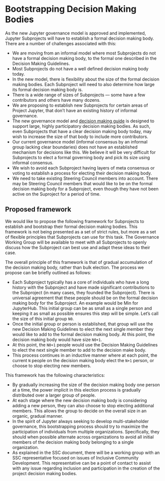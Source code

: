 # Bootstrapping Decision Making Bodies

As the new Jupyter governance model is approved and implemented, Jupyter Subprojects will have to establish a formal decision making body. There are a number of challenges associated with this:

- We are moving from an informal model where most Subprojects do not have a formal decision making body, to the formal one described in the Decision Making Guidelines.
- Most Subprojects do not have a well defined decision making body today.
- In the new model, there is flexibility about the size of the formal decision making bodies. Each Subproject will need to also determine how large its formal decision making body is.
- There is a wide range of sizes of Subprojects &mdash; some have a few contributors and others have many dozens.
- We are proposing to establish new Subprojects for certain areas of Project Jupyter, that don’t have an existing history of informal governance.
- The new governance model and [decision making guide](decision_making.md) is designed to support large, highly participatory decision making bodies. As such, even Subprojects that have a clear decision making body today, may wish to increase the size of that body to include more contributors.
- Our current governance model (informal consensus by an informal group lacking clear boundaries) does not have an established mechanism for decisions like this. We believe it will be very difficult for Subprojects to elect a formal governing body and pick its size using informal consensus.
- We wish to avoid each Subproject having layers of meta consensus or voting to establish a process for electing their decision making body.
- We need to take existing Steering Council members into account. There may be Steering Council members that would like to be on the formal decision making body for a Subproject, even though they have not been active on the Suproject for a period of time.

## Proposed framework

We would like to propose the following framework for Subprojects to establish and bootstrap their formal decision making bodies. This framework is not being presented as a set of strict rules, but more as a set of flexible principles that Subprojects can use for this task. The Governance Working Group will be available to meet with all Subprojects to openly discuss how the Subproject can best use and adapt these ideas to their case.

The overall principle of this framework is that of gradual accumulation of the decision making body, rather than bulk election. The process we propose can be briefly outlined as follows:


- Each Subproject typically has a core of individuals who have a long history with the Subproject and have made significant contributions to the Subproject (in many cases, they founded the Subproject). There is universal agreement that these people should be on the formal decision making body for the Subproject. An example would be Min for JupyterHub. This initial group can be as small as a single person and keeping it as small as possible ensures this step will be simple. Let’s call the size of this initial group `N0`.
- Once the initial group or person is established, that group will use the new Decision Making Guidelines to elect the next single member they would like to add to the formal decision making body. At this point, the decision making body would have size `N0+1`.
- At this point, the `N0+1` people would use the Decision Making Guidelines to elect the next single member to add to the decision make body.
- This process continues in an inductive manner where at each point, the current `N` people on the decision making body elect the `N+1` person, or choose to stop electing new members.

This framework has the following characteristics:

- By gradually increasing the size of the decision making body one person at a time, the power implicit in this election process is gradually distributed over a larger group of people.
- At each stage where the new decision making body is considering adding a new person, they can also choose to stop electing additional members. This allows the group to decide on the overall size in an organic, gradual manner.
- In the spirit of Jupyter always seeking to develop multi-stakeholder governance, this bootstrapping process should try to maximize the participation of individuals from multiple organizations. Specifically, they should when possible alternate across organizations to avoid all initial members of the decision making body belonging to a single organization.
- As explained in the SSC document, there will be a working group with an SSC representative focused on issues of Inclusive Community Development. This representative can be a point of contact to assist with any issue regarding inclusion and participation in the creation of the project decision making bodies.

